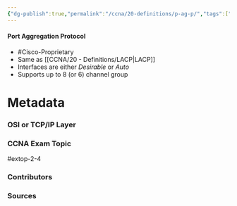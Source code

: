 ```yaml
---
{"dg-publish":true,"permalink":"/ccna/20-definitions/p-ag-p/","tags":["defs_ccna"],"created":"2023-11-05T10:55:11.000-08:00","updated":"2024-01-08T13:22:11.409-08:00"}
---
```


#### Port Aggregation Protocol
- #Cisco-Proprietary 
- Same as [[CCNA/20 - Definitions/LACP\|LACP]]
- Interfaces are either *Desirable* or *Auto*
- Supports up to 8 (or 6) channel group



# Metadata
### OSI or TCP/IP Layer

### CCNA Exam Topic
#extop-2-4 
### Contributors

### Sources
